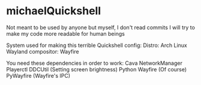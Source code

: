 # michaelQuickshell
Not meant to be used by anyone but myself, I don't read commits
I will try to make my code more readable for human beings

System used for making this terrible Quickshell config:
Distro: Arch Linux
Wayland compositor: Wayfire

You need these dependencies in order to work:
Cava
NetworkManager
Playerctl
DDCUtil (Setting screen brightness)
Python
Wayfire (Of course)
PyWayfire (Wayfire's IPC)
